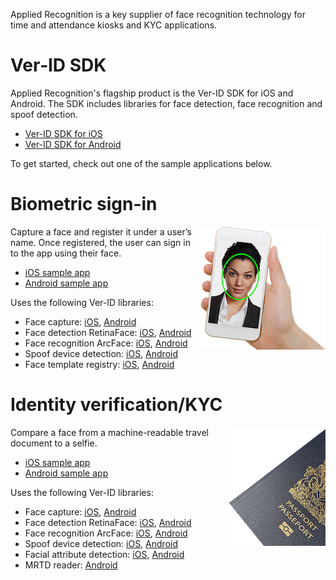 Applied Recognition is a key supplier of face recognition technology for time and attendance kiosks and KYC applications.

# Ver&#8209;ID&nbsp;SDK

Applied Recognition's flagship product is the Ver-ID SDK for iOS and Android. The SDK includes libraries for face detection, face recognition and spoof detection.

- [Ver-ID SDK for iOS](./iOS-SDK.md)
- [Ver-ID SDK for Android](./Android-SDK.md)

To get started, check out one of the sample applications below.

# Biometric sign-in

<img src="../assets/selfie.png" align="right" alt="Selfie" />

Capture a face and register it under a user’s name. Once registered, the user can sign in to the app using their face.

- [iOS sample app](https://github.com/AppliedRecognition/Ver-ID-Registry-Demo-Apple)
- [Android sample app](https://github.com/AppliedRecognition/Ver-ID-Registry-Android)

Uses the following Ver-ID libraries:

- Face capture: [iOS](https://github.com/AppliedRecognition/Face-Capture-Apple), [Android](https://github.com/AppliedRecognition/Face-Capture-Android)
- Face detection RetinaFace: [iOS](https://github.com/AppliedRecognition/Face-Detection-RetinaFace-Apple), [Android](https://github.com/AppliedRecognition/Face-Detection-RetinaFace-Android)
- Face recognition ArcFace: [iOS](https://github.com/AppliedRecognition/Face-Recognition-ArcFace-Apple), [Android](https://github.com/AppliedRecognition/Face-Recognition-ArcFace-Android)
- Spoof device detection: [iOS](https://github.com/AppliedRecognition/Spoof-Device-Detection-Ver-ID-3-Apple), [Android](https://github.com/AppliedRecognition/Spoof-Device-Detection-Ver-ID-3-Android)
- Face template registry: [iOS](https://github.com/AppliedRecognition/Face-Template-Registry-Apple), [Android](https://github.com/AppliedRecognition/Face-Template-Registry-Android)


# Identity verification/KYC

<img src="../assets/passport.png" align="right" alt="Passport" />

Compare a face from a machine-readable travel document to a selfie.

- [iOS sample app](https://github.com/AppliedRecognition/Passport-Reader-iOS)
- [Android sample app](https://github.com/AppliedRecognition/Passport-Reader-Android)

Uses the following Ver-ID libraries:

- Face capture: [iOS](https://github.com/AppliedRecognition/Face-Capture-Apple), [Android](https://github.com/AppliedRecognition/Face-Capture-Android)
- Face detection RetinaFace: [iOS](https://github.com/AppliedRecognition/Face-Detection-RetinaFace-Apple), [Android](https://github.com/AppliedRecognition/Face-Detection-RetinaFace-Android)
- Face recognition ArcFace: [iOS](https://github.com/AppliedRecognition/Face-Recognition-ArcFace-Apple), [Android](https://github.com/AppliedRecognition/Face-Recognition-ArcFace-Android)
- Spoof device detection: [iOS](https://github.com/AppliedRecognition/Spoof-Device-Detection-Ver-ID-3-Apple), [Android](https://github.com/AppliedRecognition/Spoof-Device-Detection-Ver-ID-3-Android)
- Facial attribute detection: [iOS](https://github.com/AppliedRecognition/Facial-Attribute-Detection-Apple), [Android](https://github.com/AppliedRecognition/Facial-Attribute-Detection-Android)
- MRTD reader: [Android](https://github.com/AppliedRecognition/Passport-Reader-Android)